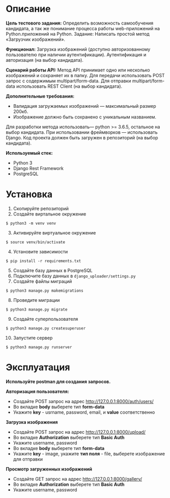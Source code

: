 # Описание
**Цель тестового задания:**
Определить возможность самообучения кандидата, а так же понимание процесса работы web-приложений на Python.приложений на Python.
Задание:
Написать простой метод «Загрузчик изображений».

**Функционал:**
Загрузка изображений (доступно авторизованному пользователю при наличии аутентификации). Аутентификация и авторизация (на выбор кандидата).

**Сценарий работы API:**
Метод API принимает одно или несколько изображений и сохраняет их в папку. Для передачи использовать POST запрос с содержимым multipart/form-data. Для отправки multipart/form-data использовать REST Client (на выбор кандидата).

**Дополнительные требования:**

 - Валидация загружаемых изображений — максимальный размер 200кб.
 - Изображение должно быть сохранено с уникальным названием.

Для разработки метода использовать— python >= 3.6.5, остальное на выбор кандидата.
При использовании фреймворков — использовать Django. Код проекта должен быть загружен в репозиторий (на выбор кандидата).


**Используемый стек:**

 - Python 3
 - Django Rest Framework
 - PostgreSQL 

# Установка

1. Скопируйте репозиторий
2. Создайте виртальное окружение
```
$ python3 -m venv venv
```
3. Активируйте виртуальное окружение
```
$ source venv/bin/activate
```
4. Установите зависимости
```
$ pip install -r requirements.txt
```
5. Создайте базу данных в PostgreSQL
6. Подключите базу данных в `django_uploader/settings.py`
7. Создайте файлы миграций
```
$ python3 manage.py makemigrations
```
8. Проведите миграции
```
$ python3 manage.py migrate
```
9. Создайте суперпользователя
```
$ python3 manage.py createsuperuser
```
10. Запустите сервер
```
$ python3 manage.py runserver
```

# Эксплуатация

**Используйте postman для создания запросов.**

**Авторизация пользователя:**
 - Создайте POST запрос на адрес http://127.0.0.1:8000/auth/users/
 - Во вкладке **body** выберете тип **form-data**
 - Укажите **key** - usrname, password, email, и **value** соответственно

**Загрузка изображения**
 - Создайте POST запрос на адрес http://127.0.0.1:8000/upload/
 - Во вкладке **Authorization** выберете тип **Basic Auth**
 - Укажите username, password
 - Во вкладке **body** выберете тип **form-data**
 - Укажите **key** - image, укажите **тип поля** - file, выберете изображение для отправки

**Просмотр загруженных изображений**
 - Создайте GET запрос на адрес http://127.0.0.1:8000/gallery/
 - Во вкладке **Authorization** выберете тип **Basic Auth**
 - Укажите username, password
